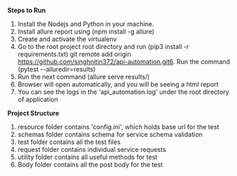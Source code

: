 **Steps to Run**

1. Install the Nodejs and Python in your machine.
2. Install allure report using (npm install -g allure)
3. Create and activate the virtualenv   
4. Go to the root project root directory and run (pip3 install -r requirements.txt)
git remote add origin https://github.com/singhnitin372/api-automation.git6. Run the command (pytest --alluredir=results)
7. Run the next command (allure serve results/)
8. Browser will open automatically, and you will be seeing a html report
9. You can see the logs in the 'api_automation.log' under the root directory of application

**Project Structure**

1. resource folder contains 'config.ini', which holds base url for the test
2. schemas folder contains schema for service schema validation
3. test folder contains all the test files
4. request folder contains individual service requests
5. utility folder contains all useful methods for test
6. Body folder contains all the post body for the test